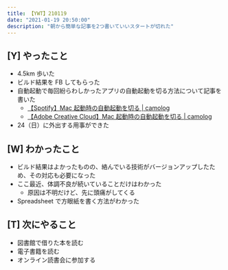 ```yaml
---
title: 【YWT】210119
date: "2021-01-19 20:50:00"
description: "朝から簡単な記事を2つ書いていいスタートが切れた"
---
```


## [Y] やったこと

- 4.5km 歩いた
- ビルド結果を FB してもらった
- 自動起動で毎回紛らわしかったアプリの自動起動を切る方法について記事を書いた
  - [【Spotify】Mac 起動時の自動起動を切る | camolog](https://expfrom.me/turn-off-spotify-launch-function/)
  - [【Adobe Creative Cloud】Mac 起動時の自動起動を切る | camolog](https://expfrom.me/turn-off-adobe-creative-cloud-launch/)
- 24（日）に外出する用事ができた

## [W] わかったこと

- ビルド結果はよかったものの、絡んでいる技術がバージョンアップしたため、その対応も必要になった
- ここ最近、体調不良が続いていることだけはわかった
  - 原因は不明だけど、先に頭痛がしてくる
- Spreadsheet で方眼紙を書く方法がわかった

## [T] 次にやること

- 図書館で借りた本を読む
- 電子書籍を読む
- オンライン読書会に参加する
